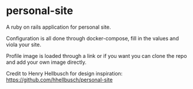 # personal-site
A ruby on rails application for personal site.

Configuration is all done through docker-compose, fill in the values and viola your site.

Profile image is loaded through a link or if you want you can clone the repo and add your own image directly.

Credit to Henry Hellbusch for design inspiration: https://github.com/hhellbusch/personal-site
